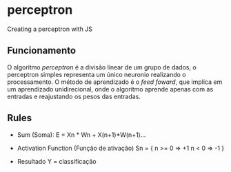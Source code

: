 # perceptron

Creating a perceptron with JS

## Funcionamento

O algoritmo _perceptron_ é a divisão linear de um grupo de dados, o perceptron simples representa um único neuronio realizando o processamento.
O método de aprendizado é o _feed foward_, que implica em um aprendizado unidirecional, onde o algoritmo aprende apenas com as entradas e reajustando os pesos das entradas.

## Rules

- Sum (Soma):
  E = Xn * Wn + X(n+1)*W(n+1)...

- Activation Function (Função de ativação)
  Sn = {
  n >= 0 => +1
  n < 0 => -1
  }

- Resultado
  Y = classificação
